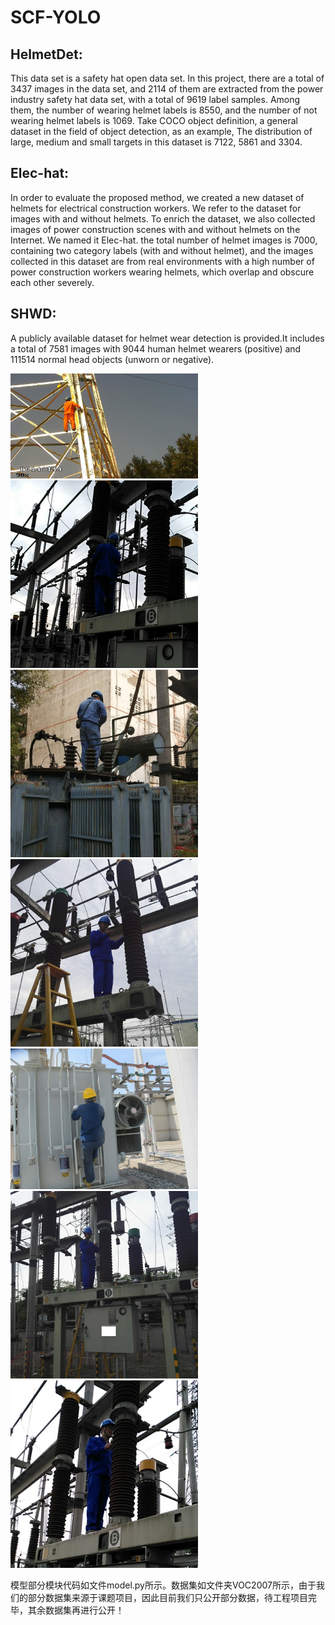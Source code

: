 # SCF-YOLO

## HelmetDet: 
This data set is a safety hat open data set. In this project, there are a total of 3437 images in the data set, and 2114 of them are extracted from the power industry safety hat data set, with a total of 9619 label samples. Among them, the number of wearing helmet labels is 8550, and the number of not wearing helmet labels is 1069. Take COCO object definition, a general dataset in the field of object detection, as an example, The distribution of large, medium and small targets in this dataset is 7122, 5861 and 3304.

## Elec-hat: 
In order to evaluate the proposed method, we created a new dataset of helmets for electrical construction workers. We refer to the dataset for images with and without helmets. To enrich the dataset, we also collected images of power construction scenes with and without helmets on the Internet. We named it Elec-hat. the total number of helmet images is 7000, containing two category labels (with and without helmet), and the images collected in this dataset are from real environments with a high number of power construction workers wearing helmets, which overlap and obscure each other severely. 

## SHWD: 
A publicly available dataset for helmet wear detection is provided.It includes a total of 7581 images with 9044 human helmet wearers (positive) and 111514 normal head objects (unworn or negative).

<img src=".\VOC2007\jpg\000000.jpg" width="300px"><img src=".\VOC2007\jpg\000009.jpg" width="300px">
<img src=".\VOC2007\jpg\000019.jpg" width="300px"><img src=".\VOC2007\jpg\000025.jpg" width="300px">
<img src=".\VOC2007\jpg\000030.jpg" width="300px"><img src=".\VOC2007\jpg\000037.jpg" width="300px"><img src=".\VOC2007\jpg\000048.jpg" width="300px">


模型部分模块代码如文件model.py所示。数据集如文件夹VOC2007所示，由于我们的部分数据集来源于课题项目，因此目前我们只公开部分数据，待工程项目完毕，其余数据集再进行公开！
